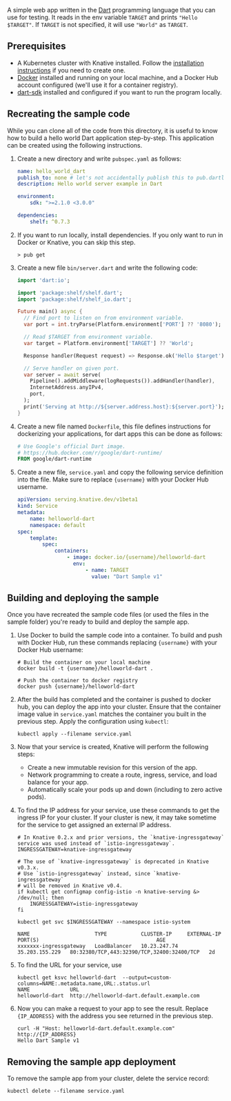 A simple web app written in the [Dart](www.dartlang.org) programming language
that you can use for testing. It reads in the env variable `TARGET` and prints
`"Hello $TARGET"`. If `TARGET` is not specified, it will use `"World"` as
`TARGET`.

## Prerequisites

-   A Kubernetes cluster with Knative installed. Follow the
    [installation instructions](../../../install/README.md) if you need to
    create one.
-   [Docker](https://www.docker.com) installed and running on your local
    machine, and a Docker Hub account configured (we'll use it for a container
    registry).
-   [dart-sdk](https://www.dartlang.org/tools/sdk#install) installed and
    configured if you want to run the program locally.

## Recreating the sample code

While you can clone all of the code from this directory, it is useful to know
how to build a hello world Dart application step-by-step. This application can
be created using the following instructions.

1. Create a new directory and write `pubspec.yaml` as follows:

    ```yaml
    name: hello_world_dart
    publish_to: none # let's not accidentally publish this to pub.dartlang.org
    description: Hello world server example in Dart

    environment:
        sdk: ">=2.1.0 <3.0.0"

    dependencies:
        shelf: ^0.7.3
    ```

2. If you want to run locally, install dependencies. If you only want to run in
   Docker or Knative, you can skip this step.

    ```shell
    > pub get
    ```

3. Create a new file `bin/server.dart` and write the following code:

    ```dart
    import 'dart:io';

    import 'package:shelf/shelf.dart';
    import 'package:shelf/shelf_io.dart';

    Future main() async {
      // Find port to listen on from environment variable.
      var port = int.tryParse(Platform.environment['PORT'] ?? '8080');

      // Read $TARGET from environment variable.
      var target = Platform.environment['TARGET'] ?? 'World';

      Response handler(Request request) => Response.ok('Hello $target');

      // Serve handler on given port.
      var server = await serve(
        Pipeline().addMiddleware(logRequests()).addHandler(handler),
        InternetAddress.anyIPv4,
        port,
      );
      print('Serving at http://${server.address.host}:${server.port}');
    }
    ```

4. Create a new file named `Dockerfile`, this file defines instructions for
   dockerizing your applications, for dart apps this can be done as follows:

    ```Dockerfile
    # Use Google's official Dart image.
    # https://hub.docker.com/r/google/dart-runtime/
    FROM google/dart-runtime
    ```

5. Create a new file, `service.yaml` and copy the following service definition
   into the file. Make sure to replace `{username}` with your Docker Hub
   username.

    ```yaml
    apiVersion: serving.knative.dev/v1beta1
    kind: Service
    metadata:
        name: helloworld-dart
        namespace: default
    spec:
        template:
            spec:
                containers:
                    - image: docker.io/{username}/helloworld-dart
                      env:
                          - name: TARGET
                            value: "Dart Sample v1"
    ```

## Building and deploying the sample

Once you have recreated the sample code files (or used the files in the sample
folder) you're ready to build and deploy the sample app.

1. Use Docker to build the sample code into a container. To build and push with
   Docker Hub, run these commands replacing `{username}` with your Docker Hub
   username:

    ```shell
    # Build the container on your local machine
    docker build -t {username}/helloworld-dart .

    # Push the container to docker registry
    docker push {username}/helloworld-dart
    ```

1. After the build has completed and the container is pushed to docker hub, you
   can deploy the app into your cluster. Ensure that the container image value
   in `service.yaml` matches the container you built in the previous step. Apply
   the configuration using `kubectl`:

    ```shell
    kubectl apply --filename service.yaml
    ```

1. Now that your service is created, Knative will perform the following steps:

    - Create a new immutable revision for this version of the app.
    - Network programming to create a route, ingress, service, and load balance
      for your app.
    - Automatically scale your pods up and down (including to zero active pods).

1. To find the IP address for your service, use these commands to get the
   ingress IP for your cluster. If your cluster is new, it may take sometime for
   the service to get assigned an external IP address.

    ```shell
    # In Knative 0.2.x and prior versions, the `knative-ingressgateway` service was used instead of `istio-ingressgateway`.
    INGRESSGATEWAY=knative-ingressgateway

    # The use of `knative-ingressgateway` is deprecated in Knative v0.3.x.
    # Use `istio-ingressgateway` instead, since `knative-ingressgateway`
    # will be removed in Knative v0.4.
    if kubectl get configmap config-istio -n knative-serving &> /dev/null; then
        INGRESSGATEWAY=istio-ingressgateway
    fi

    kubectl get svc $INGRESSGATEWAY --namespace istio-system

    NAME                     TYPE           CLUSTER-IP     EXTERNAL-IP      PORT(S)                                      AGE
    xxxxxxx-ingressgateway   LoadBalancer   10.23.247.74   35.203.155.229   80:32380/TCP,443:32390/TCP,32400:32400/TCP   2d

    ```

1. To find the URL for your service, use

    ```
    kubectl get ksvc helloworld-dart  --output=custom-columns=NAME:.metadata.name,URL:.status.url
    NAME             URL
    helloworld-dart  http://helloworld-dart.default.example.com
    ```

1. Now you can make a request to your app to see the result. Replace
   `{IP_ADDRESS}` with the address you see returned in the previous step.

    ```shell
    curl -H "Host: helloworld-dart.default.example.com" http://{IP_ADDRESS}
    Hello Dart Sample v1
    ```

## Removing the sample app deployment

To remove the sample app from your cluster, delete the service record:

```shell
kubectl delete --filename service.yaml
```
